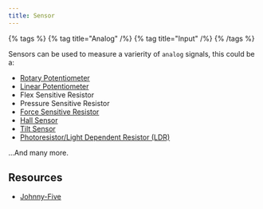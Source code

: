 ```yaml
---
title: Sensor
---
```


{% tags %}
{% tag title="Analog" /%}
{% tag title="Input" /%}
{% /tags %}

Sensors can be used to measure a varierity of `analog` signals, this could be a:

- [Rotary Potentiometer](/docs/microflow-studio/nodes/hardware/potentiometer)
- [Linear Potentiometer](/docs/microflow-studio/nodes/hardware/potentiometer#2-channel-sliding-potentiometer)
- Flex Sensitive Resistor
- Pressure Sensitive Resistor
- [Force Sensitive Resistor](/docs/microflow-studio/nodes/hardware/force)
- [Hall Sensor](/docs/microflow-studio/nodes/hardware/hall)
- [Tilt Sensor](/docs/microflow-studio/nodes/hardware/tilt)
- [Photoresistor/Light Dependent Resistor (LDR)](/docs/microflow-studio/nodes/hardware/ldr)

...And many more.

## Resources

- [Johnny-Five](https://johnny-five.io/api/sensor/)
